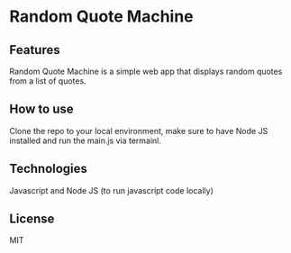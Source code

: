 <h1>Random Quote Machine</h1>

<h2>Features</h2>

<p>Random Quote Machine is a simple web app that displays random quotes from a list of quotes.</p>
<h2>How to use</h2>

<p>Clone the repo to your local environment, make sure to have Node JS installed and run the main.js via termainl.</p>
<h2>Technologies</h2>

Javascript and Node JS (to run javascript code locally)
<h2>License</h2>

<p>MIT</p>